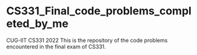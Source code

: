 # CS331_Final_code_problems_completed_by_me
CUG-IIT CS331 2022
This is the repository of the code problems encountered in the final exam of CS331.
